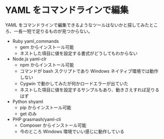 # YAML をコマンドラインで編集
YAML をコマンドラインで編集できるようなツールはないかと探してみたところ、一長一短で足りるものが見つからない。
* Ruby yaml_commands
    + gem からインストール可能
    + ネストした項目に値を設定する書式がどうしてもわからない
* Node.js yaml-clr
    + npm からインストール可能
    + コマンドが bash スクリプトであり Windows ネイティブ環境では動作しない
    + Cygwin で動かしてみたが何かロードエラーが出ていた
    + ネストした項目に値を設定するサンプルもあり、動きさえすれば足りるはず
* Python shyaml
    + pip からインストール可能
    + get のみ
* PHP grasmash/yaml-cli
    + Composer からインストール可能
    + 今のところ Windows 環境でいい感じに動作している